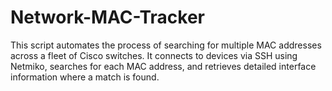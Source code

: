 # Network-MAC-Tracker
This script automates the process of searching for multiple MAC addresses across a fleet of Cisco switches. It connects to devices via SSH using Netmiko, searches for each MAC address, and retrieves detailed interface information where a match is found.
